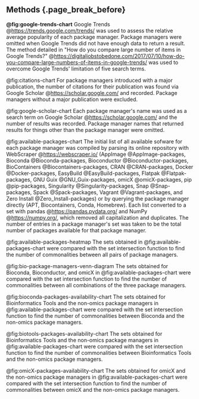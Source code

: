 ## Methods {.page_break_before}

**@fig:google-trends-chart**
Google Trends @https://trends.google.com/trends/ was used to assess the relative average popularity of each package manager. 
Package managers were omitted when Google Trends did not have enough data to return a result. 
The method detailed in "How do you compare large number of items in Google Trends?" @https://digitaljobstobedone.com/2017/07/10/how-do-you-compare-large-numbers-of-items-in-google-trends/ was used to overcome Google Trends' limitation of five search terms. 

@fig:citations-chart
For package managers introduced with a major publication, the number of citations for their publication was found via Google Scholar @https://scholar.google.com/ and recorded.
Package managers without a major publication were excluded.

@fig:google-scholar-chart
Each package manager's name was used as a search term on Google Scholar @https://scholar.google.com/ and the number of results was recorded.
Package manager names that returned results for things other than the package manager were omitted.

@fig:available-packages-chart
The initial list of all available sofware for each package manager was compiled by parsing its online repository with WebScraper @https://webscraper.io/
(AppImage @AppImage-packages,
Bioconda @Bioconda-packages,
Bioconductor @Bioconductor-packages,
BioContainers @Biocontainers-packages,
CRAN @CRAN-packages,
Docker @Docker-packages,
EasyBuild @EasyBuild-packages,
Flatpak @Flatpak-packages,
GNU Guix @GNU_Guix-packages,
omicX @omicX-packages,
pip @pip-packages,
Singularity @Singularity-packages,
Snap @Snap-packages,
Spack @Spack-packages,
Vagrant @Vagrant-packages,
and Zero Install @Zero_Install-packages)
or by querying the package manager directly (APT, Biocontainers, Conda, Homebrew).
Each list converted to a set with pandas @https://pandas.pydata.org/ and NumPy @https://numpy.org/, which removed all capitalization and duplicates.
The number of entries in a package manager's set was taken to be the total number of packages available for that package manager.

@fig:available-packages-heatmap
The sets obtained in @fig:available-packages-chart were compared with the set intersection function to find the number of commonalities between all pairs of package managers.

@fig:bio-package-managers-venn-diagram
The sets obtained for Bioconda, Bioconductor, and omicX in @fig:available-packages-chart were compared with the set intersection function to find the number of commonalities between all combinations of the three package managers.

@fig:bioconda-packages-availability-chart
The sets obtained for Bioinformatics Tools and the non-omics package managers in @fig:available-packages-chart were compared with the set intersection function to find the number of commonalities between Bioconda and the non-omics package managers.

@fig:biotools-packages-availability-chart
The sets obtained for Bioinformatics Tools and the non-omics package managers in @fig:available-packages-chart were compared with the set intersection function to find the number of commonalities between Bioinformatics Tools and the non-omics package managers.

@fig:omicX-packages-availability-chart
The sets obtained for omicX and the non-omics package managers in @fig:available-packages-chart were compared with the set intersection function to find the number of commonalities between omicX and the non-omics package managers.